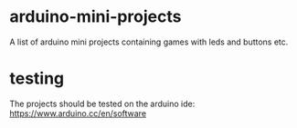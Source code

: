 # arduino-mini-projects
A list of arduino mini projects containing games with leds and buttons etc.

# testing
The projects should be tested on the arduino ide: https://www.arduino.cc/en/software

